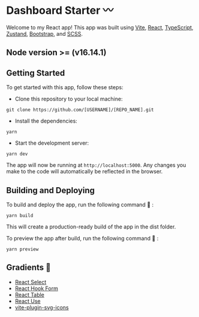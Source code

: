 # Dashboard Starter 〰️

Welcome to my React app! This app was built using [Vite](https://vitejs.dev/), [React](https://reactjs.org/), [TypeScript](https://www.typescriptlang.org/), [Zustand](https://github.com/pmndrs/zustand), [Bootstrap](https://getbootstrap.com/), and [SCSS](https://sass-lang.com/).

## Node version >= (v16.14.1)

## Getting Started

To get started with this app, follow these steps:

- Clone this repository to your local machine:

```pash
git clone https://github.com/[USERNAME]/[REPO_NAME].git
```

- Install the dependencies:

```pash
yarn
```

- Start the development server:

```pash
yarn dev
```

The app will now be running at `http://localhost:5000`. Any changes you make to the code will automatically be reflected in the browser.

## Building and Deploying

To build and deploy the app, run the following command 🧪 :

```pash
yarn build
```

This will create a production-ready build of the app in the dist folder.

To preview the app after build, run the following command 🚀 :

```pash
yarn preview
```

## Gradients 🐉

- [React Select](https://react-select.com/home)
- [React Hook Form](https://react-hook-form.com/)
- [React Table](https://react-table-v7.tanstack.com/)
- [React Use](https://github.com/streamich/react-use)
- [vite-plugin-svg-icons](https://github.com/vbenjs/vite-plugin-svg-icons)
